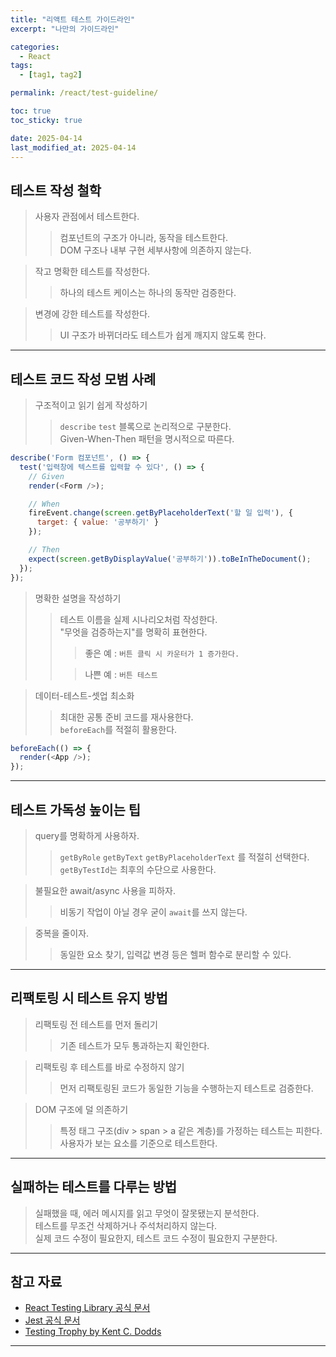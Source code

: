 ```yaml
---
title: "리액트 테스트 가이드라인"
excerpt: "나만의 가이드라인"

categories:
  - React
tags:
  - [tag1, tag2]

permalink: /react/test-guideline/

toc: true
toc_sticky: true

date: 2025-04-14
last_modified_at: 2025-04-14
---
```


## 테스트 작성 철학

> 사용자 관점에서 테스트한다.
>> 컴포넌트의 구조가 아니라, 동작을 테스트한다.   
>> DOM 구조나 내부 구현 세부사항에 의존하지 않는다.

> 작고 명확한 테스트를 작성한다.
>> 하나의 테스트 케이스는 하나의 동작만 검증한다.

> 변경에 강한 테스트를 작성한다.
>> UI 구조가 바뀌더라도 테스트가 쉽게 깨지지 않도록 한다.

***

## 테스트 코드 작성 모범 사례

> 구조적이고 읽기 쉽게 작성하기
>> `describe` `test` 블록으로 논리적으로 구분한다.   
>> Given-When-Then 패턴을 명시적으로 따른다.

```javascript
describe('Form 컴포넌트', () => {
  test('입력창에 텍스트를 입력할 수 있다', () => {
    // Given
    render(<Form />);

    // When
    fireEvent.change(screen.getByPlaceholderText('할 일 입력'), {
      target: { value: '공부하기' }
    });

    // Then
    expect(screen.getByDisplayValue('공부하기')).toBeInTheDocument();
  });
});
```

> 명확한 설명을 작성하기
>> 테스트 이름을 실제 시나리오처럼 작성한다.   
>> "무엇을 검증하는지"를 명확히 표현한다.   
>>> 좋은 예 : `버튼 클릭 시 카운터가 1 증가한다.`   
>>
>>> 나쁜 예 : `버튼 테스트`

> 데이터-테스트-셋업 최소화
>> 최대한 공통 준비 코드를 재사용한다.   
>> `beforeEach`를 적절히 활용한다.

```javascript
beforeEach(() => {
  render(<App />);
});
```

***

## 테스트 가독성 높이는 팁

> query를 명확하게 사용하자.   
>> `getByRole` `getByText` `getByPlaceholderText` 를 적절히 선택한다.   
>> `getByTestId`는 최후의 수단으로 사용한다.

> 불필요한 await/async 사용을 피하자.
>> 비동기 작업이 아닐 경우 굳이 `await`를 쓰지 않는다.

>중복을 줄이자.
>> 동일한 요소 찾기, 입력값 변경 등은 헬퍼 함수로 분리할 수 있다.


***

## 리팩토링 시 테스트 유지 방법

> 리팩토링 전 테스트를 먼저 돌리기
>> 기존 테스트가 모두 통과하는지 확인한다.

> 리팩토링 후 테스트를 바로 수정하지 않기
>> 먼저 리팩토링된 코드가 동일한 기능을 수행하는지 테스트로 검증한다.

> DOM 구조에 덜 의존하기 
>> 특정 태그 구조(div > span > a 같은 계층)를 가정하는 테스트는 피한다.   
>> 사용자가 보는 요소를 기준으로 테스트한다.


***

## 실패하는 테스트를 다루는 방법

> 실패했을 때, 에러 메시지를 읽고 무엇이 잘못됐는지 분석한다.   
> 테스트를 무조건 삭제하거나 주석처리하지 않는다.   
> 실제 코드 수정이 필요한지, 테스트 코드 수정이 필요한지 구분한다.

***

## 참고 자료

- [React Testing Library 공식 문서](https://testing-library.com/docs/)
- [Jest 공식 문서](https://jestjs.io/docs/getting-started)
- [Testing Trophy by Kent C. Dodds](https://testingjavascript.com/)

***
